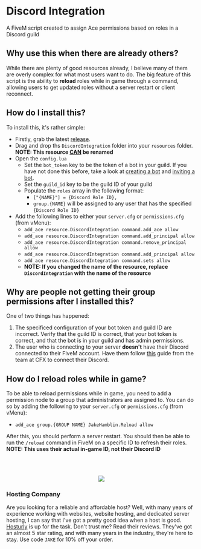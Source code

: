 # Discord Integration
A FiveM script created to assign Ace permissions based on roles in a Discord guild

## Why use this when there are already others?
While there are plenty of good resources already, I believe many of them are overly complex for what most users want to do. The big feature of this script is the ability to **reload** roles while in game through a command, allowing users to get updated roles without a server restart or client reconnect.

## How do I install this?
To install this, it's rather simple:
- Firstly, grab the latest [release](https://github.com/JakeHamblin/DiscordIntegration/releases/latest).
- Drag and drop ths `DiscordIntegration` folder into your `resources` folder. **NOTE: This resource <ins>CAN</ins> be renamed**
- Open the `config.lua`
  - Set the `bot_token` key to be the token of a bot in your guild. If you have not done this before, take a look at [creating a bot](https://docs.jakehamblin.com/discord-bots/create) and [inviting a bot](https://docs.jakehamblin.com/discord-bots/invite).
  - Set the `guild_id` key to be the guild ID of your guild
  - Populate the `roles` array in the following format:
    - ```["{NAME}"] = {Discord Role ID},```
    - `group.{NAME}` will be assigned to any user that has the specified `{Discord Role ID}`
- Add the following lines to either your `server.cfg` or `permissions.cfg` (from vMenu):
  - `add_ace resource.DiscordIntegration command.add_ace allow`
  - `add_ace resource.DiscordIntegration command.add_principal allow`
  - `add_ace resource.DiscordIntegration command.remove_principal allow`
  - `add_ace resource.DiscordIntegration command.add_principal allow`
  - `add_ace resource.DiscordIntegration command.sets allow`
  - **NOTE: If you changed the name of the resource, replace `DiscordIntegration` with the name of the resource**

## Why are people not getting their group permissions after I installed this?
One of two things has happened:
1. The specificed configuration of your bot token and guild ID are incorrect. Verify that the guild ID is correct, that your bot token is correct, and that the bot is in your guild and has admin permissions.
2. The user who is connecting to your server **doesn't** have their Discord connected to their FiveM account. Have them follow [this](https://support.cfx.re/hc/en-us/articles/16677419444508-How-to-link-your-Discord-account) guide from the team at CFX to connect their Discord.

## How do I reload roles while in game?
To be able to reload permissions while in game, you need to add a permission node to a group that administrators are assigned to. You can do so by adding the following to your `server.cfg` or `permissions.cfg` (from vMenu):
 - `add_ace group.{GROUP NAME} JakeHamblin.Reload allow`

After this, you should perform a server restart. You should then be able to run the `/reload` command in FiveM on a specific ID to refresh their roles. **NOTE: This uses their actual in-game ID, not their Discord ID**


<br><br><p align="center">
 <img src="https://jakehamblin.com/images/hosturly.png">
</p>

### Hosting Company
Are you looking for a reliable and affordable host? Well, with many years of experience working with websites, website hosting, and dedicated server hosting, I can say that I've got a pretty good idea when a host is good. [Hosturly](https://jakehamblin.com/hosturly) is up for the task. Don't trust me? Read their reviews. They've got an almost 5 star rating, and with many years in the industry, they're here to stay. Use code `JAKE` for 10% off your order.